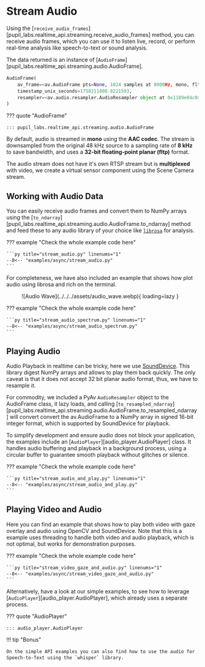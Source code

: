 # Stream Audio

<!-- badge:product Neon -->
<!-- badge:companion +2.8.31 -->
<!-- badge:version +1.7 -->

Using the [`receive_audio_frames`][pupil_labs.realtime_api.streaming.receive_audio_frames] method, you can receive audio frames, which you can use it to listen live, record, or perform real-time analysis like speech-to-text or sound analysis.

The data returned is an instance of [`AudioFrame`][pupil_labs.realtime_api.streaming.audio.AudioFrame].

```py linenums="0"
AudioFrame(
    av_frame=<av.AudioFrame pts=None, 1024 samples at 8000Hz, mono, fltp at 0x1189e0ac0>,
    timestamp_unix_seconds=1758211800.8221593,
    resampler=<av.audio.resampler.AudioResampler object at 0x1189e04c0>
)
```

??? quote "AudioFrame"

    ::: pupil_labs.realtime_api.streaming.audio.AudioFrame

By default, audio is streamed in **mono** using the **AAC codec**. The stream is downsampled from the original 48 kHz source to a sampling rate of **8 kHz** to save bandwidth, and uses a **32-bit floating-point planar (fltp)** format.

The audio stream does not have it's own RTSP stream but is **multiplexed** with video, we create a virtual sensor component using the Scene Camera stream.

## Working with Audio Data

You can easily receive audio frames and convert them to NumPy arrays using the [`to_ndarray`][pupil_labs.realtime_api.streaming.audio.AudioFrame.to_ndarray] method and feed these to any audio library of your choice like [`librosa`](https://librosa.org/) for analysis.

??? example "Check the whole example code here"

    ```py title="stream_audio.py" linenums="1"
    --8<-- "examples/async/stream_audio.py"
    ```

For completeness, we have also included an example that shows how plot audio using librosa and rich on the terminal.

<figure markdown="span">
![Audio Wave](../../../assets/audio_wave.webp){ loading=lazy }
</figure>

??? example "Check the whole example code here"

    ```py title="stream_audio_spectrum.py" linenums="1"
    --8<-- "examples/async/stream_audio_spectrum.py"
    ```

## Playing Audio

Audio Playback in realtime can be tricky, here we use [SoundDevice](https://python-sounddevice.readthedocs.io/). This library digest NumPy arrays and allows to play them back quickly. The only caveat is that it does not accept 32 bit planar audio format, thus, we have to resample it.

For commodity, we included a PyAv `AudioResampler` object to the AudioFrame class, it lazy loads, and calling [`to_resampled_ndarray`][pupil_labs.realtime_api.streaming.audio.AudioFrame.to_resampled_ndarray] will convert convert the av.AudioFrame to a NumPy array in signed 16-bit integer format, which is supported by SoundDevice for playback.

To simplify development and ensure audio does not block your application, the examples include an [`AudioPlayer`][audio_player.AudioPlayer] class. It handles audio buffering and playback in a background process, using a circular buffer to guarantee smooth playback without glitches or silence.

??? example "Check the whole example code here"

    ```py title="stream_audio_and_play.py" linenums="1"
    --8<-- "examples/async/stream_audio_and_play.py"
    ```

## Playing Video and Audio

Here you can find an example that shows how to play both video with gaze overlay and audio using OpenCV and SoundDevice. Note that this is a example uses threading to handle both video and audio playback, which is not optimal, but works for demonstration purposes.

??? example "Check the whole example code here"

    ```py title="stream_video_gaze_and_audio.py" linenums="1"
    --8<-- "examples/async/stream_video_gaze_and_audio.py"
    ```

Alternatively, have a look at our simple examples, to see how to leverage [`AudioPlayer`][audio_player.AudioPlayer], which already uses a separate process.

??? quote "AudioPlayer"

    ::: audio_player.AudioPlayer

!!! tip "Bonus"

    On the simple API examples you can also find how to use the audio for Speech-to-Text using the `whisper` library.
